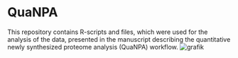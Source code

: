 # QuaNPA 
This repository contains R-scripts and files, which were used for the analysis of the data, presented in the manuscript describing the quantitative newly synthesized proteome analysis (QuaNPA) workflow.
![grafik](https://user-images.githubusercontent.com/65341652/222474295-26bd0d0f-43aa-457a-ada0-7cdd709baff1.png)

